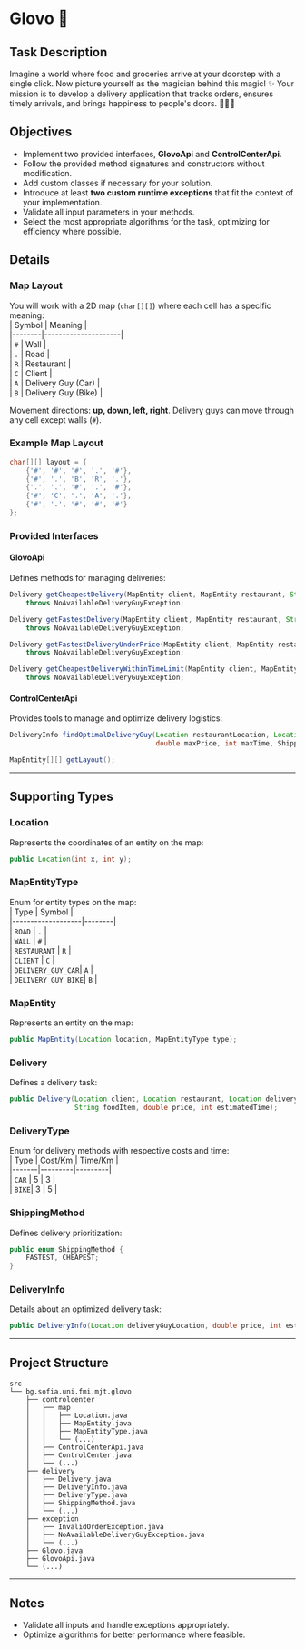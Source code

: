 # Glovo 🚚

## Task Description  
Imagine a world where food and groceries arrive at your doorstep with a single click. Now picture yourself as the magician behind this magic! ✨ Your mission is to develop a delivery application that tracks orders, ensures timely arrivals, and brings happiness to people's doors. 🚀🍕🥡  

## Objectives  
- Implement two provided interfaces, **GlovoApi** and **ControlCenterApi**.  
- Follow the provided method signatures and constructors without modification.  
- Add custom classes if necessary for your solution.  
- Introduce at least **two custom runtime exceptions** that fit the context of your implementation.  
- Validate all input parameters in your methods.  
- Select the most appropriate algorithms for the task, optimizing for efficiency where possible.  

## Details  

### Map Layout  
You will work with a 2D map (`char[][]`) where each cell has a specific meaning:  
| Symbol | Meaning             |  
|--------|---------------------|  
| `#`    | Wall                |  
| `.`    | Road                |  
| `R`    | Restaurant          |  
| `C`    | Client              |  
| `A`    | Delivery Guy (Car)  |  
| `B`    | Delivery Guy (Bike) |  

Movement directions: **up, down, left, right**. Delivery guys can move through any cell except walls (`#`).  

### Example Map Layout  
```java
char[][] layout = {
    {'#', '#', '#', '.', '#'},
    {'#', '.', 'B', 'R', '.'},
    {'.', '.', '#', '.', '#'},
    {'#', 'C', '.', 'A', '.'},
    {'#', '.', '#', '#', '#'}
};
```  

### Provided Interfaces  

#### **GlovoApi**  
Defines methods for managing deliveries:  
```java
Delivery getCheapestDelivery(MapEntity client, MapEntity restaurant, String foodItem) 
    throws NoAvailableDeliveryGuyException;

Delivery getFastestDelivery(MapEntity client, MapEntity restaurant, String foodItem) 
    throws NoAvailableDeliveryGuyException;

Delivery getFastestDeliveryUnderPrice(MapEntity client, MapEntity restaurant, String foodItem, double maxPrice) 
    throws NoAvailableDeliveryGuyException;

Delivery getCheapestDeliveryWithinTimeLimit(MapEntity client, MapEntity restaurant, String foodItem, int maxTime) 
    throws NoAvailableDeliveryGuyException;
```  

#### **ControlCenterApi**  
Provides tools to manage and optimize delivery logistics:  
```java
DeliveryInfo findOptimalDeliveryGuy(Location restaurantLocation, Location clientLocation, 
                                    double maxPrice, int maxTime, ShippingMethod shippingMethod);

MapEntity[][] getLayout();
```  

---

## Supporting Types  

### **Location**  
Represents the coordinates of an entity on the map:  
```java
public Location(int x, int y);
```  

### **MapEntityType**  
Enum for entity types on the map:  
| Type              | Symbol |  
|-------------------|--------|  
| `ROAD`           | `.`    |  
| `WALL`           | `#`    |  
| `RESTAURANT`     | `R`    |  
| `CLIENT`         | `C`    |  
| `DELIVERY_GUY_CAR`| `A`    |  
| `DELIVERY_GUY_BIKE`| `B`   |  

### **MapEntity**  
Represents an entity on the map:  
```java
public MapEntity(Location location, MapEntityType type);
```  

### **Delivery**  
Defines a delivery task:  
```java
public Delivery(Location client, Location restaurant, Location deliveryGuy, 
                String foodItem, double price, int estimatedTime);
```  

### **DeliveryType**  
Enum for delivery methods with respective costs and time:  
| Type  | Cost/Km | Time/Km |  
|-------|---------|---------|  
| `CAR` | 5       | 3       |  
| `BIKE`| 3       | 5       |  

### **ShippingMethod**  
Defines delivery prioritization:  
```java
public enum ShippingMethod {
    FASTEST, CHEAPEST;
}
```  

### **DeliveryInfo**  
Details about an optimized delivery task:  
```java
public DeliveryInfo(Location deliveryGuyLocation, double price, int estimatedTime, DeliveryType deliveryType);
```  

---

## Project Structure  

```
src
└── bg.sofia.uni.fmi.mjt.glovo
    ├── controlcenter
    │   ├── map
    │   │   ├── Location.java
    │   │   ├── MapEntity.java
    │   │   ├── MapEntityType.java
    │   │   └── (...)
    │   ├── ControlCenterApi.java
    │   ├── ControlCenter.java
    │   └── (...)
    ├── delivery
    │   ├── Delivery.java
    │   ├── DeliveryInfo.java
    │   ├── DeliveryType.java
    │   ├── ShippingMethod.java
    │   └── (...)
    ├── exception
    │   ├── InvalidOrderException.java
    │   ├── NoAvailableDeliveryGuyException.java
    │   └── (...)
    ├── Glovo.java
    ├── GlovoApi.java
    └── (...)
```  

---

## Notes  
- Validate all inputs and handle exceptions appropriately.  
- Optimize algorithms for better performance where feasible.  

